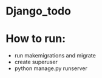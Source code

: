 # Django_todo
# How to run:
* run makemigrations and migrate
* create superuser
* python manage.py runserver

